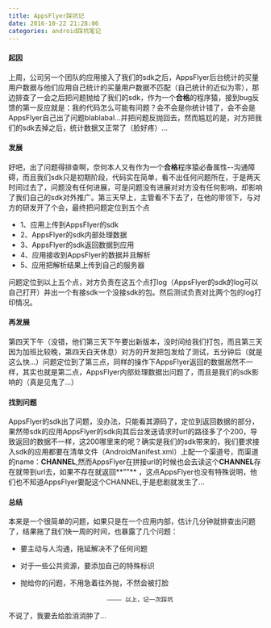 ```yaml
---
title: AppsFlyer踩坑记
date: 2016-10-22 21:28:06
categories: android踩坑笔记
---
```

#### 起因
上周，公司另一个团队的应用接入了我们的sdk之后，AppsFlyer后台统计的买量用户数据与他们应用自己统计的买量用户数据不匹配（自己统计的近似为零）<!-- more -->，那边排查了一会之后把问题抛给了我们的sdk，作为一个**合格**的程序猿，接到bug反馈的第一反应就是：我的代码怎么可能有问题？会不会是你统计错了，会不会是AppsFlyer自己出了问题blablabal...并把问题反抛回去，然而尴尬的是，对方把我们的sdk去掉之后，统计数据又正常了（脸好疼）...

#### 发展
好吧，出了问题得排查啊，奈何本人又有作为一个**合格**程序猿必备属性--沟通障碍，而且我们sdk只是初期阶段，代码实在简单，看不出任何问题所在，于是两天时间过去了，问题没有任何进展，可是问题没有进展对对方没有任何影响，却影响了我们自己的sdk对外推广。第三天早上，主管看不下去了，在他的带领下，与对方的研发开了个会，最终把问题定位到五个点
- 1、应用上传到AppsFlyer的sdk
- 2、AppsFlyer的sdk内部处理数据
- 3、AppsFlyer的sdk返回数据到应用
- 4、应用接收到AppsFlyer的数据并且解析
- 5、应用把解析结果上传到自己的服务器

问题定位到以上五个点，对方负责在这五个点打log（AppsFlyer的sdk的log可以自己打开）并出一个有接sdk一个没接sdk的包。然后测试负责对比两个包的log打印情况。

#### 再发展
第四天下午（没错，他们第三天下午要出新版本，没时间给我们打包，而且第三天因为加班比较晚，第四天白天休息）对方的开发把包发给了测试，五分钟后（就是这么快...）问题定位到了第三点，同样的操作下AppsFlyer返回的数据居然不一样，其实也就是第二点，AppsFlyer内部处理数据出问题了，而且是我们的sdk影响的（真是见鬼了...）

#### 找到问题
AppsFlyer的sdk出了问题，没办法，只能看其源码了，定位到返回数据的部分，果然带sdk的应用AppsFlyer的sdk向其后台发送请求时url的路径多了个200，导致返回的数据不一样，这200哪里来的呢？确实是我们的sdk带来的，我们要求接入sdk的应用都要在清单文件（AndroidManifest.xml）上配一个渠道号，而渠道的name：**CHANNEL**,然而AppsFlyer在拼接url的时候也会去读这个**CHANNEL**存在就带到url去，如果不存在就返回**""** ，这点AppsFlyer也没有特殊说明，他们也不知道AppsFlyer要配这个CHANNEL,于是悲剧就发生了...

#### 总结
本来是一个很简单的问题，如果只是在一个应用内部，估计几分钟就排查出问题了，结果拖了我们快一周的时间，也暴露了几个问题：
- 要主动与人沟通，拖延解决不了任何问题
- 对于一些公共资源，要添加自己的特殊标识
- 抛给你的问题，不用急着往外抛，不然会被打脸

                              ———— 以上，记一次踩坑

不说了，我要去给脸消消肿了...
